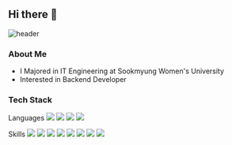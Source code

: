 ## Hi there 👋
![header](https://capsule-render.vercel.app/api?type=soft&height=200&color=gradient&text=Eunji%20Kim&fontAlign=51&animation=fadeIn&textBg=false&desc=@Eundongdong%20&descAlignY=68&descAlign=88)
### About Me
- I Majored in IT Engineering at Sookmyung Women's University 
 - Interested in Backend Developer

### Tech Stack
Languages
<a  href=""  target="_blank"><img  src="https://img.shields.io/badge/Java-4B4B77?style=flat&logo=&logoColor=FFFFFF"/></a>  <a  href=""  target="_blank"><img  src="https://img.shields.io/badge/JavaScript-F7DF1E?style=flat&logo=JavaScript&logoColor=FFF9FF"/></a> <a  href=""  target="_blank"><img  src="https://img.shields.io/badge/Python-3776AB?style=flat&logo=Python&logoColor=FFF9FF"/></a>  <a  href=""  target="_blank"><img  src="https://img.shields.io/badge/C++-00599C?style=flat&logo=Cplusplus&logoColor=FFF9FF"/></a>

Skills
  <a  href=""  target="_blank"><img  src="https://img.shields.io/badge/React-61DAFB?style=flat&logo=React&logoColor=FFF9FF"/></a>    <a  href=""  target="_blank"><img  src="https://img.shields.io/badge/Spring-6DB33F?style=flat&logo=Spring&logoColor=FFF9FF"/></a>      <a  href=""  target="_blank"><img  src="https://img.shields.io/badge/MySQL-4479A1?style=flat&logo=MySQL&logoColor=FFF9FF"/></a>        <a  href=""  target="_blank"><img  src="https://img.shields.io/badge/MongoDB-47A24B?style=flat&logo=MongoDB&logoColor=FFF9FF"/></a>  <a  href=""  target="_blank"><img  src="https://img.shields.io/badge/Flask-000000?style=flat&logo=Flask&logoColor=FFF9FF"/></a>   <a  href=""  target="_blank"><img  src="https://img.shields.io/badge/Google Cloud-4285F4?style=flat&logo=googlecloud&logoColor=FFF9FF"/></a>   <a  href=""  target="_blank"><img  src="https://img.shields.io/badge/Firebase-FFCA28?style=flat&logo=Firebase&logoColor=FFF9FF"/></a>    <a  href=""  target="_blank"><img  src="https://img.shields.io/badge/OpenCV-5C3EE8?style=flat&logo=OpenCV&logoColor=FFF9FF"/></a>


